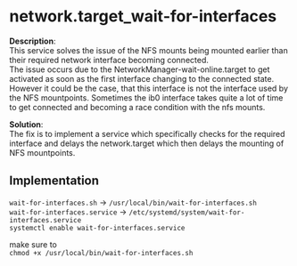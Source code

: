 # network.target_wait-for-interfaces
**Description**:  
This service solves the issue of the NFS mounts being mounted earlier than their required network interface becoming connected.  
The issue occurs due to the NetworkManager-wait-online.target to get activated as soon as the first interface changing to the connected state. However it could be the case, that this interface is not the interface used by the NFS mountpoints. Sometimes the ib0 interface takes quite a lot of time to get connected and becoming a race condition with the nfs mounts.  

**Solution**:  
The fix is to implement a service which specifically checks for the required interface and delays the network.target which then delays the mounting of NFS mountpoints.  

## Implementation
`wait-for-interfaces.sh` -> `/usr/local/bin/wait-for-interfaces.sh`  
`wait-for-interfaces.service` -> `/etc/systemd/system/wait-for-interfaces.service`  
`systemctl enable wait-for-interfaces.service`

make sure to  
`chmod +x /usr/local/bin/wait-for-interfaces.sh`
